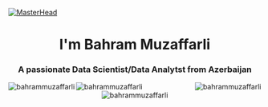 [![MasterHead](https://user-images.githubusercontent.com/10498744/210012254-234538ff-d198-48aa-8964-37e6fd45d227.gif)](https://www.linkedin.com/in/behram-muzefferli-83874b1b1/)
<h1 align="center">I'm Bahram Muzaffarli</h1>
<h3 align="center">A passionate Data Scientist/Data Analytst from Azerbaijan</h3>

<!--current streak/ total contributions-->
<p><img align="left" src="https://github-readme-streak-stats.herokuapp.com/?user=bahrammuzaffarli&theme=dark" alt="bahrammuzaffarli" /></p>

<!--GitHub Stats -->
<p><img align="left" src="https://github-readme-stats.vercel.app/api?username=bahrammuzaffarli&show_icons=true&locale=en" alt="bahrammuzaffarli" /></p>
<!--Most Used Languages -->

<p><img align="right" src="https://github-readme-stats.vercel.app/api/top-langs?username=bahrammuzaffarli&show_icons=true&locale=en&layout=compact" alt="bahrammuzaffarli" /></p>

<!-- Goruntuleme sayi -->
<p align="center"> <img src="https://komarev.com/ghpvc/?username=bahrammuzaffarli&label=Profile%20views&color=0e75b6&style=flat" alt="bahrammuzaffarli" /> </p>







<!--
<p align="right">
<a href="https://linkedin.com/in/behram muzefferli" target="blank"><img align="center" src="https://raw.githubusercontent.com/rahuldkjain/github-profile-readme-generator/master/src/images/icons/Social/linked-in-alt.svg" alt="behram muzefferli" height="30" width="40" /></a>
<a href="https://kaggle.com/behram muzefferli" target="blank"><img align="center" src="https://raw.githubusercontent.com/rahuldkjain/github-profile-readme-generator/master/src/images/icons/Social/kaggle.svg" alt="behram muzefferli" height="30" width="40" /></a>
<a href="https://fb.com/behram muzeffarli" target="blank"><img align="center" src="https://raw.githubusercontent.com/rahuldkjain/github-profile-readme-generator/master/src/images/icons/Social/facebook.svg" alt="behram muzeffarli" height="30" width="40" /></a>
<a href="https://instagram.com/bhrmmuz" target="blank"><img align="center" src="https://raw.githubusercontent.com/rahuldkjain/github-profile-readme-generator/master/src/images/icons/Social/instagram.svg" alt="bhrmmuz" height="30" width="40" /></a>
</p>
-->

<!--
<p align="right"> <a href="https://git-scm.com/" target="_blank" rel="noreferrer"> <img src="https://www.vectorlogo.zone/logos/git-scm/git-scm-icon.svg" alt="git" width="40" height="40"/> </a> <a href="https://www.oracle.com/" target="_blank" rel="noreferrer"> <img src="https://raw.githubusercontent.com/devicons/devicon/master/icons/oracle/oracle-original.svg" alt="oracle" width="40" height="40"/> </a> <a href="https://www.python.org" target="_blank" rel="noreferrer"> <img src="https://raw.githubusercontent.com/devicons/devicon/master/icons/python/python-original.svg" alt="python" width="40" height="40"/> </a> <a href="https://www.sqlite.org/" target="_blank" rel="noreferrer"> <img src="https://www.vectorlogo.zone/logos/sqlite/sqlite-icon.svg" alt="sqlite" width="40" height="40"/> </a> </p>
-->
